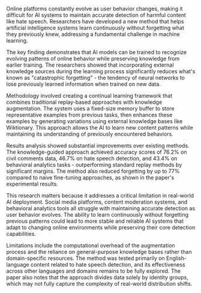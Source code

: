 Online platforms constantly evolve as user behavior changes, making it difficult for AI systems to maintain accurate detection of harmful content like hate speech. Researchers have developed a new method that helps artificial intelligence systems learn continuously without forgetting what they previously knew, addressing a fundamental challenge in machine learning.

The key finding demonstrates that AI models can be trained to recognize evolving patterns of online behavior while preserving knowledge from earlier training. The researchers showed that incorporating external knowledge sources during the learning process significantly reduces what's known as "catastrophic forgetting" - the tendency of neural networks to lose previously learned information when trained on new data.

Methodology involved creating a continual learning framework that combines traditional replay-based approaches with knowledge augmentation. The system uses a fixed-size memory buffer to store representative examples from previous tasks, then enhances these examples by generating variations using external knowledge bases like Wiktionary. This approach allows the AI to learn new content patterns while maintaining its understanding of previously encountered behaviors.

Results analysis showed substantial improvements over existing methods. The knowledge-guided approach achieved accuracy scores of 76.2% on civil comments data, 46.7% on hate speech detection, and 43.4% on behavioral analytics tasks - outperforming standard replay methods by significant margins. The method also reduced forgetting by up to 77% compared to naive fine-tuning approaches, as shown in the paper's experimental results.

This research matters because it addresses a critical limitation in real-world AI deployment. Social media platforms, content moderation systems, and behavioral analytics tools all struggle with maintaining accurate detection as user behavior evolves. The ability to learn continuously without forgetting previous patterns could lead to more stable and reliable AI systems that adapt to changing online environments while preserving their core detection capabilities.

Limitations include the computational overhead of the augmentation process and the reliance on general-purpose knowledge bases rather than domain-specific resources. The method was tested primarily on English-language content related to hate speech detection, and its effectiveness across other languages and domains remains to be fully explored. The paper also notes that the approach divides data solely by identity groups, which may not fully capture the complexity of real-world distribution shifts.